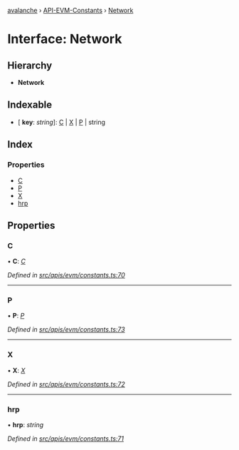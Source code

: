 [avalanche](../README.md) › [API-EVM-Constants](../modules/api_evm_constants.md) › [Network](api_evm_constants.network.md)

# Interface: Network

## Hierarchy

* **Network**

## Indexable

* \[ **key**: *string*\]: [C](api_evm_constants.c.md) | [X](api_evm_constants.x.md) | [P](api_evm_constants.p.md) | string

## Index

### Properties

* [C](api_evm_constants.network.md#c)
* [P](api_evm_constants.network.md#p)
* [X](api_evm_constants.network.md#x)
* [hrp](api_evm_constants.network.md#hrp)

## Properties

###  C

• **C**: *[C](api_evm_constants.c.md)*

*Defined in [src/apis/evm/constants.ts:70](https://github.com/ava-labs/avalanchejs/blob/598fbcc/src/apis/evm/constants.ts#L70)*

___

###  P

• **P**: *[P](api_evm_constants.p.md)*

*Defined in [src/apis/evm/constants.ts:73](https://github.com/ava-labs/avalanchejs/blob/598fbcc/src/apis/evm/constants.ts#L73)*

___

###  X

• **X**: *[X](api_evm_constants.x.md)*

*Defined in [src/apis/evm/constants.ts:72](https://github.com/ava-labs/avalanchejs/blob/598fbcc/src/apis/evm/constants.ts#L72)*

___

###  hrp

• **hrp**: *string*

*Defined in [src/apis/evm/constants.ts:71](https://github.com/ava-labs/avalanchejs/blob/598fbcc/src/apis/evm/constants.ts#L71)*
